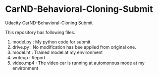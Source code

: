 # CarND-Behavioral-Cloning-Submit
Udacity CarND-Behavioral-Cloning Submit

This repository has following files.

1. model.py  : My python code for submit
2. drive.py  : No modification has bee applied from original one.
3. model.ht  : Trained model at my environment
4. writeup   : Report
5. video.mp4 : The video car is running at automonous mode at my environment
